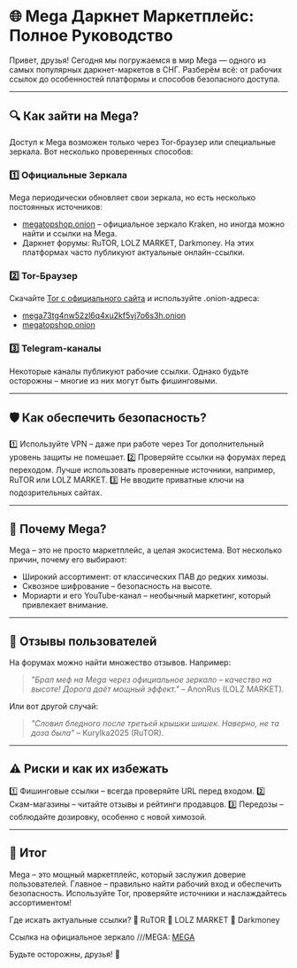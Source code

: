 # 🌐 Mega Даркнет Маркетплейс: Полное Руководство

Привет, друзья! Сегодня мы погружаемся в мир Mega — одного из самых популярных даркнет-маркетов в СНГ. Разберём всё: от рабочих ссылок до особенностей платформы и способов безопасного доступа.

---

## 🔍 Как зайти на Mega?

Доступ к Mega возможен только через Tor-браузер или специальные зеркала. Вот несколько проверенных способов:

### 1️⃣ Официальные Зеркала
Mega периодически обновляет свои зеркала, но есть несколько постоянных источников:
- [megatopshop.onion](https://krak2025.top) – официальное зеркало Kraken, но иногда можно найти и ссылки на Mega.
- Даркнет форумы: RuTOR, LOLZ MARKET, Darkmoney. На этих платформах часто публикуют актуальные онлайн-ссылки.

### 2️⃣ Tor-Браузер
Скачайте [Tor с официального сайта](https://torproject.org) и используйте .onion-адреса:
- [mega73tg4nw52zl6q4xu2kf5vj7o6s3h.onion](https://krak2025.top)
- [megatopshop.onion](https://krak2025.top)

### 3️⃣ Telegram-каналы
Некоторые каналы публикуют рабочие ссылки. Однако будьте осторожны – многие из них могут быть фишинговыми.

---

## 🛡 Как обеспечить безопасность?

1️⃣ Используйте VPN – даже при работе через Tor дополнительный уровень защиты не помешает.
2️⃣ Проверяйте ссылки на форумах перед переходом. Лучше использовать проверенные источники, например, RuTOR или LOLZ MARKET.
3️⃣ Не вводите приватные ключи на подозрительных сайтах.

---

## 📌 Почему Mega?

Mega – это не просто маркетплейс, а целая экосистема. Вот несколько причин, почему его выбирают:

- Широкий ассортимент: от классических ПАВ до редких химозы.
- Сквозное шифрование – безопасность на высоте.
- Мориарти и его YouTube-канал – необычный маркетинг, который привлекает внимание.

---

## 🔎 Отзывы пользователей

На форумах можно найти множество отзывов. Например:
> *"Брал меф на Mega через официальное зеркало – качество на высоте! Дорога даёт мощный эффект."* – AnonRus (LOLZ MARKET).

Или вот другой случай:
> *"Словил бледного после третьей крышки шишек. Наверно, не та доза была"* – Kurylka2025 (RuTOR).

---

## ⚠️ Риски и как их избежать

1️⃣ Фишинговые ссылки – всегда проверяйте URL перед входом.
2️⃣ Скам-магазины – читайте отзывы и рейтинги продавцов.
3️⃣ Передозы – соблюдайте дозировку, особенно с новой химозой.

---

## 🎯 Итог

Mega – это мощный маркетплейс, который заслужил доверие пользователей. Главное – правильно найти рабочий вход и обеспечить безопасность. Используйте Tor, проверяйте источники и наслаждайтесь ассортиментом!

Где искать актуальные ссылки?
🔹 RuTOR
🔹 LOLZ MARKET
🔹 Darkmoney

Ссылка на официальное зеркало ///MEGA: [MEGA](https://krak2025.top)

Будьте осторожны, друзья! 🚀
